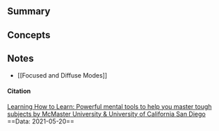 ## Summary

## Concepts

## Notes
- [[Focused and Diffuse Modes]]


#### Citation
[Learning How to Learn: Powerful mental tools to help you master tough subjects
by McMaster University & University of California San Diego](https://www.coursera.org/learn/learning-how-to-learn/home/welcome)
==Data: 2021-05-20==

